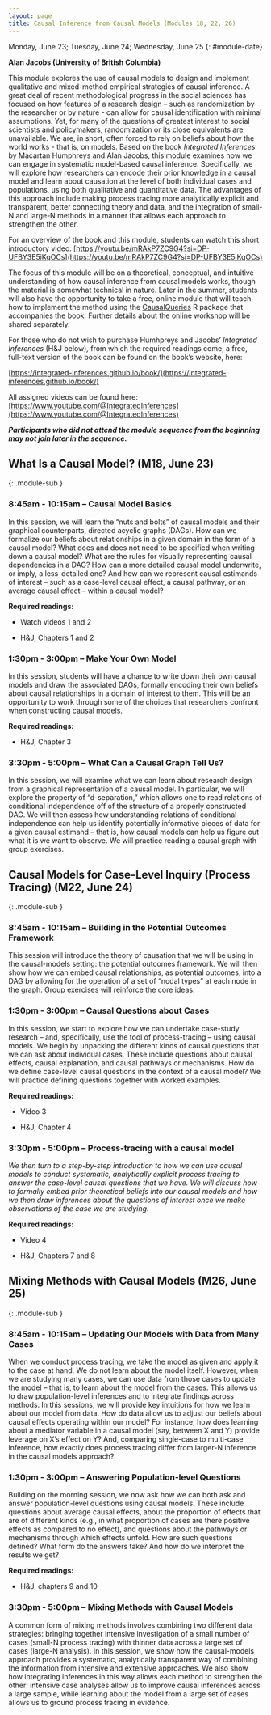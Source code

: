 ```yaml
---
layout: page
title: Causal Inference from Causal Models (Modules 18, 22, 26)
---
```


Monday, June 23; Tuesday, June 24; Wednesday, June 25
{: #module-date}

**Alan Jacobs (University of British Columbia)**

This module explores the use of causal models to design and implement qualitative and mixed-method empirical strategies of causal inference. A great deal of recent methodological progress in the social sciences has focused on how features of a research design – such as randomization by the researcher or by nature - can allow for causal identification with minimal assumptions. Yet, for many of the questions of greatest interest to social scientists and policymakers, randomization or its close equivalents are unavailable. We are, in short, often forced to rely on beliefs about how the world works - that is, on models. Based on the book *Integrated Inferences* by Macartan Humphreys and Alan Jacobs, this module examines how we can engage in systematic model-based causal inference. Specifically, we will explore how researchers can encode their prior knowledge in a causal model and learn about causation at the level of both individual cases and populations, using both qualitative and quantitative data. The advantages of this approach include making process tracing more analytically explicit and transparent, better connecting theory and data, and the integration of small-N and large-N methods in a manner that allows each approach to strengthen the other.  
  
For an overview of the book and this module, students can watch this short introductory video: [https://youtu.be/mRAkP7ZC9G4?si=DP-UFBY3E5iKqOCs](https://youtu.be/mRAkP7ZC9G4?si=DP-UFBY3E5iKqOCs)

The focus of this module will be on a theoretical, conceptual, and intuitive understanding of how causal inference from causal models works, though the material is somewhat technical in nature. Later in the summer, students will also have the opportunity to take a free, online module that will teach how to implement the method using the [CausalQueries](https://cran.r-project.org/web/packages/CausalQueries/index.html) R package that accompanies the book. Further details about the online workshop will be shared separately.

For those who do not wish to purchase Humhpreys and Jacobs’ *Integrated Inferences* (H&J below)*,* from which the required readings come, a free, full-text version of the book can be found on the book’s website, here:

[https://integrated-inferences.github.io/book/](https://integrated-inferences.github.io/book/)

All assigned videos can be found here: [https://www.youtube.com/@IntegratedInferences](https://www.youtube.com/@IntegratedInferences)

***Participants who did not attend the module sequence from the beginning may not join later in the sequence.***

## What Is a Causal Model? (M18, June 23)
{: .module-sub }

### 8:45am - 10:15am – Causal Model Basics


In this session, we will learn the “nuts and bolts” of causal models and their graphical counterparts, directed acyclic graphs (DAGs). How can we formalize our beliefs about relationships in a given domain in the form of a causal model? What does and does not need to be specified when writing down a causal model? What are the rules for visually representing causal dependencies in a DAG? How can a more detailed causal model underwrite, or imply, a less-detailed one? And how can we represent causal estimands of interest – such as a case-level causal effect, a causal pathway, or an average causal effect – within a causal model?

**Required readings:**

  - Watch videos 1 and 2

  - H&J, Chapters 1 and 2

### 1:30pm - 3:00pm – Make Your Own Model


In this session, students will have a chance to write down their own causal models and draw the associated DAGs, formally encoding their own beliefs about causal relationships in a domain of interest to them. This will be an opportunity to work through some of the choices that researchers confront when constructing causal models.

**Required readings:**

  - H&J, Chapter 3

### 3:30pm - 5:00pm – What Can a Causal Graph Tell Us?


In this session, we will examine what we can learn about research design from a graphical representation of a causal model. In particular, we will explore the property of “d-separation,” which allows one to read relations of conditional independence off of the structure of a properly constructed DAG. We will then assess how understanding relations of conditional independence can help us identify potentially informative pieces of data for a given causal estimand – that is, how causal models can help us figure out what it is we want to observe. We will practice reading a causal graph with group exercises.

## Causal Models for Case-Level Inquiry (Process Tracing) (M22, June 24) 
{: .module-sub }

### 8:45am - 10:15am – Building in the Potential Outcomes Framework


This session will introduce the theory of causation that we will be using in the causal-models setting: the potential outcomes framework. We will then show how we can embed causal relationships, as potential outcomes, into a DAG by allowing for the operation of a set of “nodal types” at each node in the graph. Group exercises will reinforce the core ideas.

### 1:30pm - 3:00pm – Causal Questions about Cases


In this session, we start to explore how we can undertake case-study research – and, specifically, use the tool of process-tracing – using causal models. We begin by unpacking the different kinds of causal questions that we can ask about individual cases. These include questions about causal effects, causal explanation, and causal pathways or mechanisms. How do we define case-level causal questions in the context of a causal model? We will practice defining questions together with worked examples.

**Required readings:**

  - Video 3

  - H&J, Chapter 4

### 3:30pm - 5:00pm – Process-tracing with a causal model


*We then turn to a step-by-step introduction to how we can use causal models to conduct systematic, analytically explicit process tracing to answer the case-level causal questions that we have. We will discuss how to formally embed prior theoretical beliefs into our causal models and how we then draw inferences about the questions of interest once we make observations of the case we are studying.*

**Required readings:**

  - Video 4

  - H&J, Chapters 7 and 8

## Mixing Methods with Causal Models (M26, June 25) 
{: .module-sub }

### 8:45am - 10:15am – Updating Our Models with Data from Many Cases


When we conduct process tracing, we take the model as given and apply it to the case at hand. We do not learn about the model itself. However, when we are studying many cases, we can use data from those cases to update the model – that is, to learn about the model from the cases. This allows us to draw population-level inferences and to integrate findings across methods. In this sessions, we will provide key intuitions for how we learn about our model from data. How do data allow us to adjust our beliefs about causal effects operating within our model? For instance, how does learning about a mediator variable in a causal model (say, between X and Y) provide leverage on X’s effect on Y? And, comparing single-case to multi-case inference, how exactly does process tracing differ from larger-N inference in the causal models approach?

### 1:30pm - 3:00pm – Answering Population-level Questions 


Building on the morning session, we now ask how we can both ask and answer population-level questions using causal models. These include questions about average causal effects, about the proportion of effects that are of different kinds (e.g., in what proportion of cases are there positive effects as compared to no effect), and questions about the pathways or mechanisms through which effects unfold. How are such questions defined? What form do the answers take? And how do we interpret the results we get?

**Required readings:**

  - H&J, chapters 9 and 10

### 3:30pm - 5:00pm – Mixing Methods with Causal Models


A common form of mixing methods involves combining two different data strategies: bringing together intensive investigation of a small number of cases (small-N process tracing) with thinner data across a large set of cases (large-N analysis). In this session, we show how the causal-models approach provides a systematic, analytically transparent way of combining the information from intensive and extensive approaches. We also show how integrating inferences in this way allows each method to strengthen the other: intensive case analyses allow us to improve causal inferences across a large sample, while learning about the model from a large set of cases allows us to ground process tracing in evidence.
